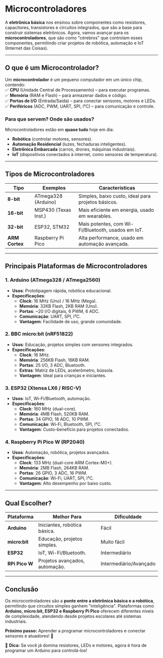 # **Microcontroladores**  

A **eletrônica básica** nos ensinou sobre componentes como resistores, capacitores, transistores e circuitos integrados, que são a base para construir sistemas eletrônicos. Agora, vamos avançar para os **microcontroladores**, que são como "cérebros" que controlam esses componentes, permitindo criar projetos de robótica, automação e IoT (Internet das Coisas).  

---

## **O que é um Microcontrolador?**  
Um **microcontrolador** é um pequeno computador em um único chip, contendo:  
✅ **CPU** (Unidade Central de Processamento) – para executar programas.  
✅ **Memória** (RAM e Flash) – para armazenar dados e código.  
✅ **Portas de I/O** (Entrada/Saída) – para conectar sensores, motores e LEDs.  
✅ **Periféricos** (ADC, PWM, UART, SPI, I²C) – para comunicação e controle.  

### **Para que servem? Onde são usados?**  
Microcontroladores estão em **quase tudo** hoje em dia:  
- **Robótica** (controlar motores, sensores).  
- **Automação Residencial** (luzes, fechaduras inteligentes).  
- **Eletrônica Embarcada** (carros, drones, máquinas industriais).  
- **IoT** (dispositivos conectados à internet, como sensores de temperatura).  

---

## **Tipos de Microcontroladores**  

| **Tipo**       | **Exemplos**          | **Características**                          |
|---------------|----------------------|--------------------------------------------|
| **8-bit**     | ATmega328 (Arduino)  | Simples, baixo custo, ideal para projetos básicos. |
| **16-bit**    | MSP430 (Texas Inst.) | Mais eficiente em energia, usado em wearables. |
| **32-bit**    | ESP32, STM32         | Mais potentes, com Wi-Fi/Bluetooth, usados em IoT. |
| **ARM Cortex**| Raspberry Pi Pico    | Alta performance, usado em automação avançada. |

---

## **Principais Plataformas de Microcontroladores**  

### **1. Arduino (ATmega328 / ATmega2560)**  
- **Usos**: Prototipagem rápida, robótica educacional.  
- **Especificações**:  
  - **Clock**: 16 MHz (Uno) / 16 MHz (Mega).  
  - **Memória**: 32KB Flash, 2KB RAM (Uno).  
  - **Portas**: ~20 I/O digitais, 6 PWM, 6 ADC.  
  - **Comunicação**: UART, SPI, I²C.  
  - **Vantagem**: Facilidade de uso, grande comunidade.  

### **2. BBC micro:bit (nRF51822)**  
- **Usos**: Educação, projetos simples com sensores integrados.  
- **Especificações**:  
  - **Clock**: 16 MHz.  
  - **Memória**: 256KB Flash, 16KB RAM.  
  - **Portas**: 25 I/O, 3 ADC, Bluetooth.  
  - **Extras**: Matriz de LEDs, acelerômetro, bússola.  
  - **Vantagem**: Ideal para crianças e iniciantes.  

### **3. ESP32 (Xtensa LX6 / RISC-V)**  
- **Usos**: IoT, Wi-Fi/Bluetooth, automação.  
- **Especificações**:  
  - **Clock**: 160 MHz (dual-core).  
  - **Memória**: 4MB Flash, 520KB RAM.  
  - **Portas**: 34 GPIO, 18 ADC, 10 PWM.  
  - **Comunicação**: Wi-Fi, Bluetooth, SPI, I²C.  
  - **Vantagem**: Custo-benefício para projetos conectados.  

### **4. Raspberry Pi Pico W (RP2040)**  
- **Usos**: Automação, robótica, projetos avançados.  
- **Especificações**:  
  - **Clock**: 133 MHz (dual-core ARM Cortex-M0+).  
  - **Memória**: 2MB Flash, 264KB RAM.  
  - **Portas**: 26 GPIO, 3 ADC, 16 PWM.  
  - **Comunicação**: Wi-Fi, UART, SPI, I²C.  
  - **Vantagem**: Alto desempenho por baixo custo.  

---

## **Qual Escolher?**  

| **Plataforma** | **Melhor Para** | **Dificuldade** |  
|--------------|----------------|----------------|  
| **Arduino**  | Iniciantes, robótica básica. | Fácil |  
| **micro:bit** | Educação, projetos simples. | Muito fácil |  
| **ESP32**    | IoT, Wi-Fi/Bluetooth. | Intermediário |  
| **RPi Pico W**| Projetos avançados, automação. | Intermediário/Avançado |  

---

## **Conclusão**  
Os microcontroladores são a **ponte entre a eletrônica básica e a robótica**, permitindo que circuitos simples ganhem "inteligência". Plataformas como **Arduino, micro:bit, ESP32 e Raspberry Pi Pico** oferecem diferentes níveis de complexidade, atendendo desde projetos escolares até sistemas industriais.  

**Próximo passo:** Aprender a programar microcontroladores e conectar sensores e atuadores! 🚀  

🔌 **Dica:** Se você já domina resistores, LEDs e motores, agora é hora de programar um Arduino para controlá-los!
